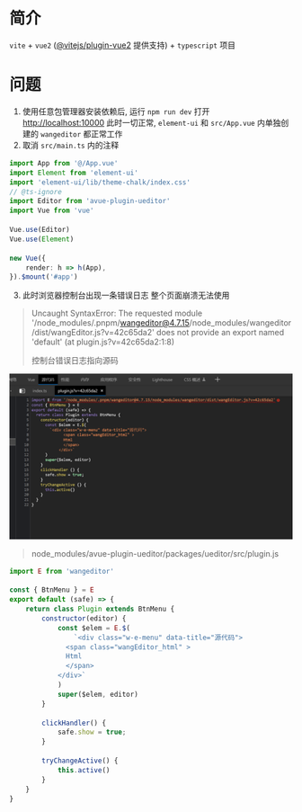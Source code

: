 # 简介

`vite` + `vue2` ([@vitejs/plugin-vue2](https://github.com/vitejs/vite-plugin-vue2) 提供支持) + `typescript` 项目

# 问题

1. 使用任意包管理器安装依赖后, 运行 `npm run dev` 打开 <http://localhost:10000> 此时一切正常, `element-ui` 和 `src/App.vue` 内单独创建的 `wangeditor`
   都正常工作
2. 取消 `src/main.ts` 内的注释

```ts
import App from '@/App.vue'
import Element from 'element-ui'
import 'element-ui/lib/theme-chalk/index.css'
// @ts-ignore
import Editor from 'avue-plugin-ueditor'
import Vue from 'vue'

Vue.use(Editor)
Vue.use(Element)

new Vue({
    render: h => h(App),
}).$mount('#app')
```

3. 此时浏览器控制台出现一条错误日志 整个页面崩溃无法使用

> Uncaught SyntaxError: The requested module '/node_modules/.pnpm/wangeditor@4.7.15/node_modules/wangeditor/dist/wangEditor.js?v=42c65da2' does not
> provide an export named 'default' (at plugin.js?v=42c65da2:1:8)
>
> 控制台错误日志指向源码

![屏幕截图](/doc/1.png)

> node_modules/avue-plugin-ueditor/packages/ueditor/src/plugin.js

```js
import E from 'wangeditor'

const { BtnMenu } = E
export default (safe) => {
    return class Plugin extends BtnMenu {
        constructor(editor) {
            const $elem = E.$(
                `<div class="w-e-menu" data-title="源代码">
              <span class="wangEditor_html" >
              Html
              </span>
            </div>`
            )
            super($elem, editor)
        }

        clickHandler() {
            safe.show = true;
        }

        tryChangeActive() {
            this.active()
        }
    }
}
```